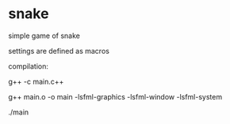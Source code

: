 # snake

simple game of snake

settings are defined as macros

compilation:

g++ -c main.c++

g++ main.o -o main -lsfml-graphics -lsfml-window -lsfml-system

./main
